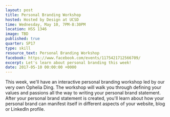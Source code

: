 ```yaml
---
layout: post
title: Personal Branding Workshop
hosted: Hosted by Design at UCSD
time: Wednesday, May 10, 7PM-8:30PM
location: HSS 1346
image: TBD
published: true
quarter: SP17
type: skill
resource_text: Personal Branding Workshop
facebook: https://www.facebook.com/events/1175421712566709/
excerpt: Let's learn about personal branding this week!
date: 2017-05-10 00:00:00 +0000
---
```

This week, we'll have an interactive personal branding workshop led by our very own Ophelia Ding. The workshop will walk you through defining your values and passions all the way to writing your personal brand statement. After your personal brand statement is created, you'll learn about how your personal brand can manifest itself in different aspects of your website, blog or LinkedIn profile.
